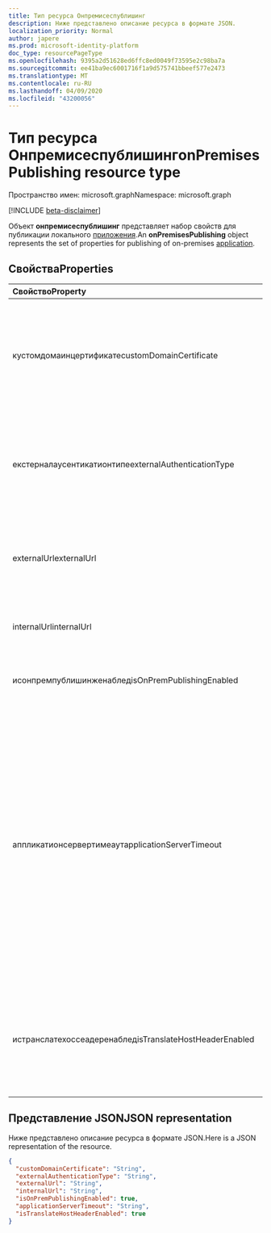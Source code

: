 ```yaml
---
title: Тип ресурса Онпремисеспублишинг
description: Ниже представлено описание ресурса в формате JSON.
localization_priority: Normal
author: japere
ms.prod: microsoft-identity-platform
doc_type: resourcePageType
ms.openlocfilehash: 9395a2d51628ed6ffc8ed0049f73595e2c98ba7a
ms.sourcegitcommit: ee41ba9ec6001716f1a9d575741bbeef577e2473
ms.translationtype: MT
ms.contentlocale: ru-RU
ms.lasthandoff: 04/09/2020
ms.locfileid: "43200056"
---
```

# <a name="onpremisespublishing-resource-type"></a><span data-ttu-id="63ab3-103">Тип ресурса Онпремисеспублишинг</span><span class="sxs-lookup"><span data-stu-id="63ab3-103">onPremisesPublishing resource type</span></span>

<span data-ttu-id="63ab3-104">Пространство имен: microsoft.graph</span><span class="sxs-lookup"><span data-stu-id="63ab3-104">Namespace: microsoft.graph</span></span>

[!INCLUDE [beta-disclaimer](../../includes/beta-disclaimer.md)]

<span data-ttu-id="63ab3-105">Объект **онпремисеспублишинг** представляет набор свойств для публикации локального [приложения](application.md).</span><span class="sxs-lookup"><span data-stu-id="63ab3-105">An **onPremisesPublishing** object represents the set of properties for publishing of on-premises [application](application.md).</span></span>

## <a name="properties"></a><span data-ttu-id="63ab3-106">Свойства</span><span class="sxs-lookup"><span data-stu-id="63ab3-106">Properties</span></span>

| <span data-ttu-id="63ab3-107">Свойство</span><span class="sxs-lookup"><span data-stu-id="63ab3-107">Property</span></span>|<span data-ttu-id="63ab3-108">Тип</span><span class="sxs-lookup"><span data-stu-id="63ab3-108">Type</span></span>|<span data-ttu-id="63ab3-109">Описание</span><span class="sxs-lookup"><span data-stu-id="63ab3-109">Description</span></span>|
|:---------------|:--------|:----------|
|<span data-ttu-id="63ab3-110">кустомдомаинцертификате</span><span class="sxs-lookup"><span data-stu-id="63ab3-110">customDomainCertificate</span></span>|<span data-ttu-id="63ab3-111">String</span><span class="sxs-lookup"><span data-stu-id="63ab3-111">String</span></span>|<span data-ttu-id="63ab3-112">Сведения о сертификате, связанном с приложением при использовании настраиваемого домена.</span><span class="sxs-lookup"><span data-stu-id="63ab3-112">Details of the certificate associated with the applicaiton when a custom domain is in use.</span></span> <span data-ttu-id="63ab3-113">NULL при использовании домена по умолчанию.</span><span class="sxs-lookup"><span data-stu-id="63ab3-113">Null when using the default domain.</span></span>|
|<span data-ttu-id="63ab3-114">екстерналаусентикатионтипе</span><span class="sxs-lookup"><span data-stu-id="63ab3-114">externalAuthenticationType</span></span>|<span data-ttu-id="63ab3-115">String</span><span class="sxs-lookup"><span data-stu-id="63ab3-115">String</span></span>|<span data-ttu-id="63ab3-116">Detailed: параметры предварительной проверки подлинности для возможных значений `passthru`приложения `aadPreAuthentication`:,.</span><span class="sxs-lookup"><span data-stu-id="63ab3-116">Details the pre-authentication setting for the application Possible values are: `passthru`, `aadPreAuthentication`.</span></span>|
|<span data-ttu-id="63ab3-117">externalUrl</span><span class="sxs-lookup"><span data-stu-id="63ab3-117">externalUrl</span></span>|<span data-ttu-id="63ab3-118">String</span><span class="sxs-lookup"><span data-stu-id="63ab3-118">String</span></span>|<span data-ttu-id="63ab3-119">Опубликованный внешний URL-адрес приложения.</span><span class="sxs-lookup"><span data-stu-id="63ab3-119">The published external url for the application.</span></span> <span data-ttu-id="63ab3-120">Напримерhttps://intranet-contoso.msappproxy.net/</span><span class="sxs-lookup"><span data-stu-id="63ab3-120">For example https://intranet-contoso.msappproxy.net/</span></span>  |
|<span data-ttu-id="63ab3-121">internalUrl</span><span class="sxs-lookup"><span data-stu-id="63ab3-121">internalUrl</span></span>|<span data-ttu-id="63ab3-122">String</span><span class="sxs-lookup"><span data-stu-id="63ab3-122">String</span></span>|<span data-ttu-id="63ab3-123">Внутренний URL-адрес приложения.</span><span class="sxs-lookup"><span data-stu-id="63ab3-123">The internal url of the application.</span></span> <span data-ttu-id="63ab3-124">Напримерhttps://intranet/</span><span class="sxs-lookup"><span data-stu-id="63ab3-124">For example https://intranet/</span></span> |
|<span data-ttu-id="63ab3-125">исонпремпублишинженаблед</span><span class="sxs-lookup"><span data-stu-id="63ab3-125">isOnPremPublishingEnabled</span></span>|<span data-ttu-id="63ab3-126">Логический</span><span class="sxs-lookup"><span data-stu-id="63ab3-126">Boolean</span></span>|<span data-ttu-id="63ab3-127">Указывает, выполняется ли публикация приложения в данный момент.</span><span class="sxs-lookup"><span data-stu-id="63ab3-127">Indicates if the application is currently being published or not.</span></span>|
|<span data-ttu-id="63ab3-128">аппликатионсервертимеаут</span><span class="sxs-lookup"><span data-stu-id="63ab3-128">applicationServerTimeout</span></span>|<span data-ttu-id="63ab3-129">String</span><span class="sxs-lookup"><span data-stu-id="63ab3-129">String</span></span>|<span data-ttu-id="63ab3-130">Срок, в течение которого соединитель будет ожидать ответа от внутреннего приложения перед закрытием подключения.</span><span class="sxs-lookup"><span data-stu-id="63ab3-130">The duration the connector will wait for a response from the backend application before closing the connection.</span></span> <span data-ttu-id="63ab3-131">Возможные значения: `default`, `long`.</span><span class="sxs-lookup"><span data-stu-id="63ab3-131">Possible values are `default`, `long`.</span></span> <span data-ttu-id="63ab3-132">Используйте `long` , если серверу требуется более 60-75 секунд для ответа на запросы.</span><span class="sxs-lookup"><span data-stu-id="63ab3-132">Use `long` if your server takes more than 60-75 seconds to respond to requests.</span></span> <span data-ttu-id="63ab3-133">Кроме того `long` , попробуйте получить доступ к приложению и состояние ошибки "внутренний тайм-аут".</span><span class="sxs-lookup"><span data-stu-id="63ab3-133">Also try `long` if you are unable to access the application and the error status is "Backend Timeout".</span></span>|
|<span data-ttu-id="63ab3-134">истранслатехоссеадеренаблед</span><span class="sxs-lookup"><span data-stu-id="63ab3-134">isTranslateHostHeaderEnabled</span></span>|<span data-ttu-id="63ab3-135">Логический</span><span class="sxs-lookup"><span data-stu-id="63ab3-135">Boolean</span></span>|<span data-ttu-id="63ab3-136">Указывает, должно ли приложение транслировать URL-адреса в заголовках ответа.</span><span class="sxs-lookup"><span data-stu-id="63ab3-136">Indicates if the application should translate urls in the reponse headers.</span></span> <span data-ttu-id="63ab3-137">Сюда входит настройка правильного сайта для файлов cookie.</span><span class="sxs-lookup"><span data-stu-id="63ab3-137">This includes setting the correct site for cookies.</span></span>|

## <a name="json-representation"></a><span data-ttu-id="63ab3-138">Представление JSON</span><span class="sxs-lookup"><span data-stu-id="63ab3-138">JSON representation</span></span>

<span data-ttu-id="63ab3-139">Ниже представлено описание ресурса в формате JSON.</span><span class="sxs-lookup"><span data-stu-id="63ab3-139">Here is a JSON representation of the resource.</span></span>

<!-- {
  "blockType": "resource",
  "optionalProperties": [

  ],
  "@odata.type": "microsoft.graph.onPremisesPublishing"
}-->

```json
{
  "customDomainCertificate": "String",
  "externalAuthenticationType": "String",
  "externalUrl": "String",
  "internalUrl": "String",
  "isOnPremPublishingEnabled": true,
  "applicationServerTimeout": "String",
  "isTranslateHostHeaderEnabled": true
}

```

<!-- uuid: 8fcb5dbc-d5aa-4681-8e31-b001d5168d79
2019-02-04 14:57:30 UTC -->
<!--
{
  "type": "#page.annotation",
  "description": "onPremisesPublishing resource",
  "keywords": "",
  "section": "documentation",
  "tocPath": "",
  "suppressions": []
}
-->

